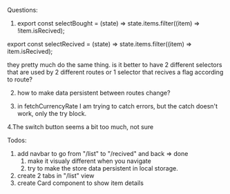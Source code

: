Questions:

1. export const selectBought = (state) =>
   state.items.filter((item) => !item.isRecived);

export const selectRecived = (state) =>
state.items.filter((item) => item.isRecived);

they pretty much do the same thing.
is it better to have 2 different selectors that are used by 2 different routes
or 1 selector that recives a flag according to route?

2. how to make data persistent between routes change?

3. in fetchCurrencyRate I am trying to catch errors, but the catch doesn't work, only the try block.

4.The switch button seems a bit too much, not sure

Todos:

1. add navbar to go from "/list" to "/recived" and back => done
   1. make it visualy different when you navigate
   2. try to make the store data persistent in local storage.
2. create 2 tabs in "/list" view
3. create Card component to show item details
